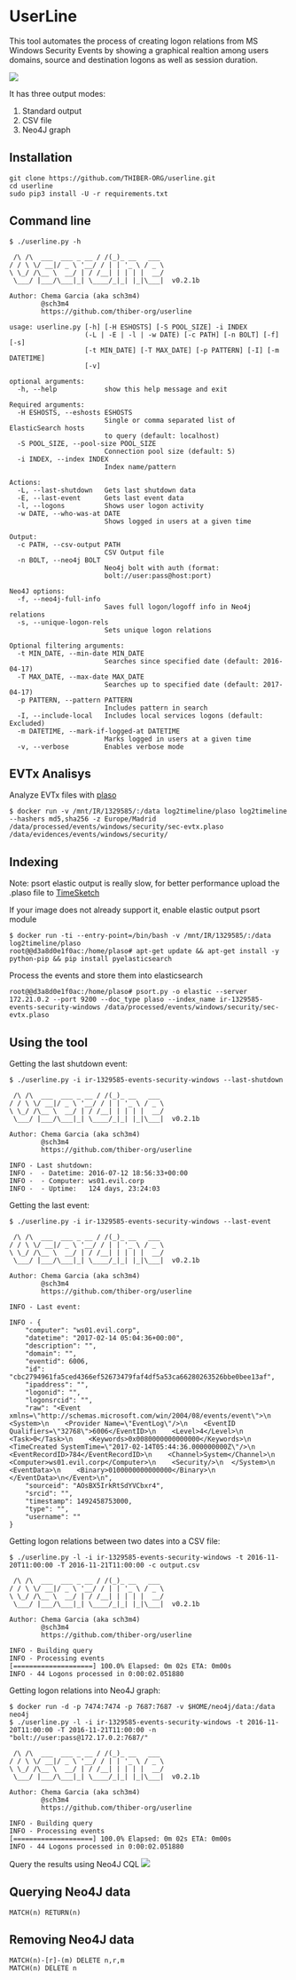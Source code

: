 # UserLine

This tool automates the process of creating logon relations from MS Windows Security Events by showing a graphical realtion among users domains, source and destination logons as well as session duration.

![](https://raw.githubusercontent.com/thiber-org/userline/master/img/graph.png)

It has three output modes:
  1. Standard output
  2. CSV file
  3. Neo4J graph

## Installation
	git clone https://github.com/THIBER-ORG/userline.git
	cd userline
	sudo pip3 install -U -r requirements.txt
  
## Command line

	$ ./userline.py -h
	
	 /\ /\  ___  ___ _ __ / /(_)_ __   ___ 
	/ / \ \/ __|/ _ \ '__/ / | | '_ \ / _ \
	\ \_/ /\__ \  __/ | / /__| | | | |  __/
	 \___/ |___/\___|_| \____/_|_| |_|\___|  v0.2.1b
	
	Author: Chema Garcia (aka sch3m4)
	        @sch3m4
	        https://github.com/thiber-org/userline
	
	usage: userline.py [-h] [-H ESHOSTS] [-S POOL_SIZE] -i INDEX
	                   (-L | -E | -l | -w DATE) [-c PATH] [-n BOLT] [-f] [-s]
	                   [-t MIN_DATE] [-T MAX_DATE] [-p PATTERN] [-I] [-m DATETIME]
	                   [-v]
	
	optional arguments:
	  -h, --help            show this help message and exit
	
	Required arguments:
	  -H ESHOSTS, --eshosts ESHOSTS
	                        Single or comma separated list of ElasticSearch hosts
	                        to query (default: localhost)
	  -S POOL_SIZE, --pool-size POOL_SIZE
	                        Connection pool size (default: 5)
	  -i INDEX, --index INDEX
	                        Index name/pattern
	
	Actions:
	  -L, --last-shutdown   Gets last shutdown data
	  -E, --last-event      Gets last event data
	  -l, --logons          Shows user logon activity
	  -w DATE, --who-was-at DATE
	                        Shows logged in users at a given time
	
	Output:
	  -c PATH, --csv-output PATH
	                        CSV Output file
	  -n BOLT, --neo4j BOLT
	                        Neo4j bolt with auth (format:
	                        bolt://user:pass@host:port)
	
	Neo4J options:
	  -f, --neo4j-full-info
	                        Saves full logon/logoff info in Neo4j relations
	  -s, --unique-logon-rels
	                        Sets unique logon relations
	
	Optional filtering arguments:
	  -t MIN_DATE, --min-date MIN_DATE
	                        Searches since specified date (default: 2016-04-17)
	  -T MAX_DATE, --max-date MAX_DATE
	                        Searches up to specified date (default: 2017-04-17)
	  -p PATTERN, --pattern PATTERN
	                        Includes pattern in search
	  -I, --include-local   Includes local services logons (default: Excluded)
	  -m DATETIME, --mark-if-logged-at DATETIME
	                        Marks logged in users at a given time
	  -v, --verbose         Enables verbose mode


## EVTx Analisys

Analyze EVTx files with [plaso](https://github.com/log2timeline/plaso)

	$ docker run -v /mnt/IR/1329585/:/data log2timeline/plaso log2timeline --hashers md5,sha256 -z Europe/Madrid /data/processed/events/windows/security/sec-evtx.plaso /data/evidences/events/windows/security/


## Indexing

Note: psort elastic output is really slow, for better performance upload the .plaso file to [TimeSketch](https://github.com/google/timesketch)

If your image does not already support it, enable elastic output psort module

	$ docker run -ti --entry-point=/bin/bash -v /mnt/IR/1329585/:/data log2timeline/plaso
	root@@d3a8d0e1f0ac:/home/plaso# apt-get update && apt-get install -y python-pip && pip install pyelasticsearch

Process the events and store them into elasticsearch

	root@@d3a8d0e1f0ac:/home/plaso# psort.py -o elastic --server 172.21.0.2 --port 9200 --doc_type plaso --index_name ir-1329585-events-security-windows /data/processed/events/windows/security/sec-evtx.plaso


## Using the tool

Getting the last shutdown event:

	$ ./userline.py -i ir-1329585-events-security-windows --last-shutdown
	
	 /\ /\  ___  ___ _ __ / /(_)_ __   ___ 
	/ / \ \/ __|/ _ \ '__/ / | | '_ \ / _ \
	\ \_/ /\__ \  __/ | / /__| | | | |  __/
	 \___/ |___/\___|_| \____/_|_| |_|\___|  v0.2.1b
	
	Author: Chema Garcia (aka sch3m4)
	        @sch3m4
	        https://github.com/thiber-org/userline
	
	INFO - Last shutdown:
	INFO - 	- Datetime: 2016-07-12 18:56:33+00:00
	INFO - 	- Computer: ws01.evil.corp
	INFO - 	- Uptime:   124 days, 23:24:03

Getting the last event:

	$ ./userline.py -i ir-1329585-events-security-windows --last-event
	
	 /\ /\  ___  ___ _ __ / /(_)_ __   ___ 
	/ / \ \/ __|/ _ \ '__/ / | | '_ \ / _ \
	\ \_/ /\__ \  __/ | / /__| | | | |  __/
	 \___/ |___/\___|_| \____/_|_| |_|\___|  v0.2.1b
	
	Author: Chema Garcia (aka sch3m4)
	        @sch3m4
	        https://github.com/thiber-org/userline
	
	INFO - Last event:
	
	INFO - {
	    "computer": "ws01.evil.corp",
	    "datetime": "2017-02-14 05:04:36+00:00",
	    "description": "",
	    "domain": "",
	    "eventid": 6006,
	    "id": "cbc2794961fa5ced4366ef52673479faf4df5a53ca66280263526bbe0bee13af",
	    "ipaddress": "",
	    "logonid": "",
	    "logonsrcid": "",
	    "raw": "<Event xmlns=\"http://schemas.microsoft.com/win/2004/08/events/event\">\n  <System>\n    <Provider Name=\"EventLog\"/>\n    <EventID Qualifiers=\"32768\">6006</EventID>\n    <Level>4</Level>\n    <Task>0</Task>\n    <Keywords>0x0080000000000000</Keywords>\n    <TimeCreated SystemTime=\"2017-02-14T05:44:36.000000000Z\"/>\n    <EventRecordID>784</EventRecordID>\n    <Channel>System</Channel>\n    <Computer>ws01.evil.corp</Computer>\n    <Security/>\n  </System>\n  <EventData>\n    <Binary>0100000000000000</Binary>\n  </EventData>\n</Event>\n",
	    "sourceid": "AOsBX5IrkRtSdYVCbxr4",
	    "srcid": "",
	    "timestamp": 1492458753000,
	    "type": "",
	    "username": ""
	}

Getting logon relations between two dates into a CSV file:

	$ ./userline.py -l -i ir-1329585-events-security-windows -t 2016-11-20T11:00:00 -T 2016-11-21T11:00:00 -c output.csv
	
	 /\ /\  ___  ___ _ __ / /(_)_ __   ___ 
	/ / \ \/ __|/ _ \ '__/ / | | '_ \ / _ \
	\ \_/ /\__ \  __/ | / /__| | | | |  __/
	 \___/ |___/\___|_| \____/_|_| |_|\___|  v0.2.1b
	
	Author: Chema Garcia (aka sch3m4)
	        @sch3m4
	        https://github.com/thiber-org/userline
	
	INFO - Building query
	INFO - Processing events
	[====================] 100.0% Elapsed: 0m 02s ETA: 0m00s
	INFO - 44 Logons processed in 0:00:02.051880

Getting logon relations into Neo4J graph:

	$ docker run -d -p 7474:7474 -p 7687:7687 -v $HOME/neo4j/data:/data neo4j
	$ ./userline.py -l -i ir-1329585-events-security-windows -t 2016-11-20T11:00:00 -T 2016-11-21T11:00:00 -n "bolt://user:pass@172.17.0.2:7687/"
	
	 /\ /\  ___  ___ _ __ / /(_)_ __   ___ 
	/ / \ \/ __|/ _ \ '__/ / | | '_ \ / _ \
	\ \_/ /\__ \  __/ | / /__| | | | |  __/
	 \___/ |___/\___|_| \____/_|_| |_|\___|  v0.2.1b
	
	Author: Chema Garcia (aka sch3m4)
	        @sch3m4
	        https://github.com/thiber-org/userline
	
	INFO - Building query
	INFO - Processing events
	[====================] 100.0% Elapsed: 0m 02s ETA: 0m00s
	INFO - 44 Logons processed in 0:00:02.051880

Query the results using Neo4J CQL
![](https://raw.githubusercontent.com/thiber-org/userline/master/img/result.png)


## Querying Neo4J data

	MATCH(n) RETURN(n)


## Removing Neo4J data

	MATCH(n)-[r]-(m) DELETE n,r,m
	MATCH(n) DELETE n


